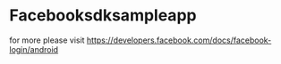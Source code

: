 # Facebooksdksampleapp
for more please visit https://developers.facebook.com/docs/facebook-login/android
